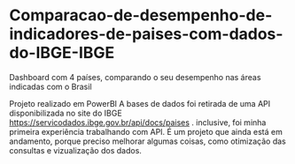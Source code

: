 # Comparacao-de-desempenho-de-indicadores-de-paises-com-dados-do-IBGE-IBGE
Dashboard com 4 países, comparando o seu desempenho nas áreas indicadas com o Brasil

Projeto realizado em PowerBI
A bases de dados foi retirada de uma API disponibilizada no site do IBGE https://servicodados.ibge.gov.br/api/docs/paises . inclusive, foi minha primeira experiência trabalhando com API. É um projeto que ainda está em andamento, porque preciso melhorar algumas coisas, como otimização das consultas e vizualização dos dados. 
